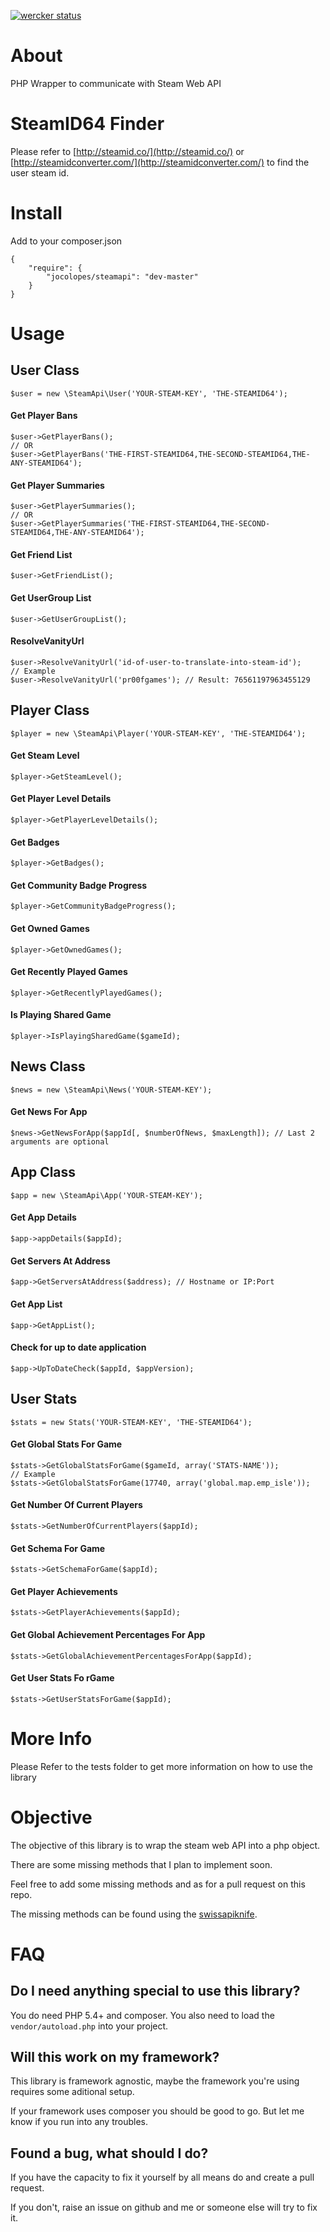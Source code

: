 [![wercker status](https://app.wercker.com/status/b2600b2d77b8d35f086f6554f402739c/m/master "wercker status")](https://app.wercker.com/project/bykey/b2600b2d77b8d35f086f6554f402739c)

# About
PHP Wrapper to communicate with Steam Web API

# SteamID64 Finder
Please refer to [http://steamid.co/](http://steamid.co/) or [http://steamidconverter.com/](http://steamidconverter.com/) to find the user steam id.


# Install
Add to your composer.json

```
{
    "require": {
        "jocolopes/steamapi": "dev-master"
    }
}
```


# Usage

## User Class
```
$user = new \SteamApi\User('YOUR-STEAM-KEY', 'THE-STEAMID64');
```
#### Get Player Bans
```
$user->GetPlayerBans();
// OR
$user->GetPlayerBans('THE-FIRST-STEAMID64,THE-SECOND-STEAMID64,THE-ANY-STEAMID64');
```

#### Get Player Summaries
```
$user->GetPlayerSummaries();
// OR
$user->GetPlayerSummaries('THE-FIRST-STEAMID64,THE-SECOND-STEAMID64,THE-ANY-STEAMID64');
```

#### Get Friend List
```
$user->GetFriendList();
```

#### Get UserGroup List
```
$user->GetUserGroupList();
```

#### ResolveVanityUrl
```
$user->ResolveVanityUrl('id-of-user-to-translate-into-steam-id');
// Example
$user->ResolveVanityUrl('pr00fgames'); // Result: 76561197963455129
```

## Player Class
```
$player = new \SteamApi\Player('YOUR-STEAM-KEY', 'THE-STEAMID64');
```

#### Get Steam Level
```
$player->GetSteamLevel();
```

#### Get Player Level Details
```
$player->GetPlayerLevelDetails();
```

#### Get Badges
```
$player->GetBadges();
```

#### Get Community Badge Progress
```
$player->GetCommunityBadgeProgress();
```

#### Get Owned Games
```
$player->GetOwnedGames();
```

#### Get Recently Played Games
```
$player->GetRecentlyPlayedGames();
```

#### Is Playing Shared Game
```
$player->IsPlayingSharedGame($gameId);
```

## News Class
```
$news = new \SteamApi\News('YOUR-STEAM-KEY');
```

#### Get News For App

```
$news->GetNewsForApp($appId[, $numberOfNews, $maxLength]); // Last 2 arguments are optional
```


## App Class

```
$app = new \SteamApi\App('YOUR-STEAM-KEY');
```

#### Get App Details
```
$app->appDetails($appId);
```

#### Get Servers At Address
```
$app->GetServersAtAddress($address); // Hostname or IP:Port
```

#### Get App List
```
$app->GetAppList();
```


#### Check for up to date application
```
$app->UpToDateCheck($appId, $appVersion);
```

## User Stats
```
$stats = new Stats('YOUR-STEAM-KEY', 'THE-STEAMID64');
```

#### Get Global Stats For Game
```
$stats->GetGlobalStatsForGame($gameId, array('STATS-NAME'));
// Example
$stats->GetGlobalStatsForGame(17740, array('global.map.emp_isle'));
```

#### Get Number Of Current Players
```
$stats->GetNumberOfCurrentPlayers($appId);
```

#### Get Schema For Game
```
$stats->GetSchemaForGame($appId);
```

#### Get Player Achievements
```
$stats->GetPlayerAchievements($appId);
```

#### Get Global Achievement Percentages For App
```
$stats->GetGlobalAchievementPercentagesForApp($appId);
```

#### Get User Stats Fo rGame
```
$stats->GetUserStatsForGame($appId);
```

# More Info
Please Refer to the tests folder to get more information on how to use the library

# Objective
The objective of this library is to wrap the steam web API into a php object.

There are some missing methods that I plan to implement soon.

Feel free to add some missing methods and as for a pull request on this repo.

The missing methods can be found using the [swissapiknife](https://github.com/Lagg/steam-swissapiknife).


# FAQ

## Do I need anything special to use this library?
You do need PHP 5.4+ and composer. You also need to load the `vendor/autoload.php` into your project.

## Will this work on my framework?
This library is framework agnostic, maybe the framework you're using requires some aditional setup.

If your framework uses composer you should be good to go. But let me know if you run into any troubles.

## Found a bug, what should I do?
If you have the capacity to fix it yourself by all means do and create a pull request.

If you don't, raise an issue on github and me or someone else will try to fix it.